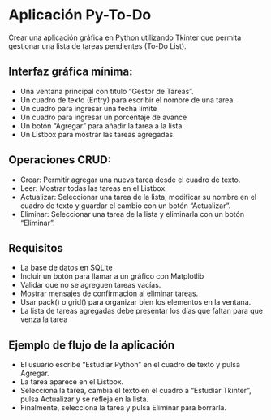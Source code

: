 # Aplicación Py-To-Do 

Crear una aplicación gráfica en Python utilizando Tkinter que permita gestionar una lista de tareas pendientes (To-Do List).

## Interfaz gráfica mínima:

- Una ventana principal con título “Gestor de Tareas”.
- Un cuadro de texto (Entry) para escribir el nombre de una tarea.
- Un cuadro para ingresar una fecha límite
- Un cuadro para ingresar un porcentaje de avance
- Un botón “Agregar” para añadir la tarea a la lista.
- Un Listbox para mostrar las tareas agregadas.

## Operaciones CRUD:

- Crear: Permitir agregar una nueva tarea desde el cuadro de texto.
- Leer: Mostrar todas las tareas en el Listbox.
- Actualizar: Seleccionar una tarea de la lista, modificar su nombre en el cuadro de texto y guardar el cambio con un botón “Actualizar”.
- Eliminar: Seleccionar una tarea de la lista y eliminarla con un botón “Eliminar”.

## Requisitos

- La base de datos en SQLite
- Incluir un botón para llamar a un gráfico con Matplotlib 
- Validar que no se agreguen tareas vacías.
- Mostrar mensajes de confirmación al eliminar tareas.
- Usar pack() o grid() para organizar bien los elementos en la ventana.
- La lista de tareas agregadas debe presentar los días que faltan para que venza la tarea

## Ejemplo de flujo de la aplicación

- El usuario escribe “Estudiar Python” en el cuadro de texto y pulsa Agregar.
- La tarea aparece en el Listbox.
- Selecciona la tarea, cambia el texto en el cuadro a “Estudiar Tkinter”, pulsa Actualizar y se refleja en la lista.
- Finalmente, selecciona la tarea y pulsa Eliminar para borrarla.


